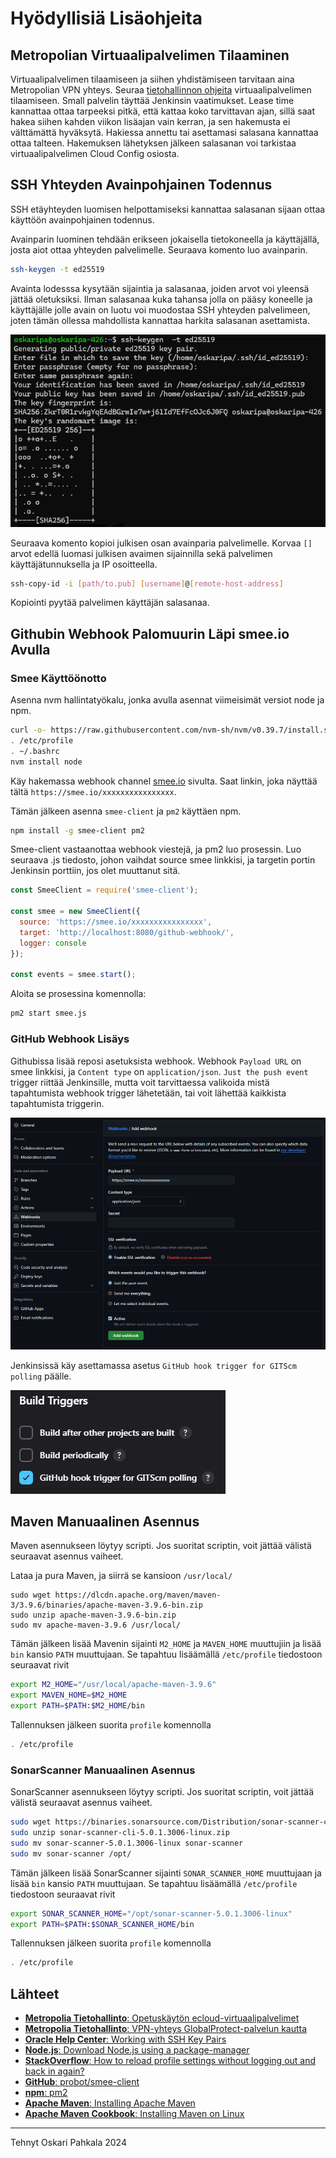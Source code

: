 # Hyödyllisiä Lisäohjeita

## Metropolian Virtuaalipalvelimen Tilaaminen

Virtuaalipalvelimen tilaamiseen ja siihen yhdistämiseen tarvitaan aina Metropolian VPN yhteys. Seuraa [tietohallinnon ohjeita](https://wiki.metropolia.fi/pages/viewpage.action?pageId=257364221) virtuaalipalvelimen tilaamiseen. Small palvelin täyttää Jenkinsin vaatimukset. Lease time kannattaa ottaa tarpeeksi pitkä, että kattaa koko tarvittavan ajan, sillä saat hakea siihen kahden viikon lisäajan vain kerran, ja sen hakemusta ei välttämättä hyväksytä. Hakiessa annettu tai asettamasi salasana kannattaa ottaa talteen. Hakemuksen lähetyksen jälkeen salasanan voi tarkistaa virtuaalipalvelimen Cloud Config osiosta.

## SSH Yhteyden Avainpohjainen Todennus

SSH etäyhteyden luomisen helpottamiseksi kannattaa salasanan sijaan ottaa käyttöön avainpohjainen todennus.

Avainparin luominen tehdään erikseen jokaisella tietokoneella ja käyttäjällä, josta aiot ottaa yhteyden palvelimelle. Seuraava komento luo avainparin.

```sh
ssh-keygen -t ed25519
```

Avainta lodesssa kysytään sijaintia ja salasanaa, joiden arvot voi yleensä jättää oletuksiksi. Ilman salasanaa kuka tahansa jolla on pääsy koneelle ja käyttäjälle jolle avain on luotu voi muodostaa SSH yhteyden palvelimeen, joten tämän ollessa mahdollista kannattaa harkita salasanan asettamista.

![ssh-keygen exapmle](/images/ssh-keygen.png)

Seuraava komento kopioi julkisen osan avainparia palvelimelle. Korvaa `[]` arvot edellä luomasi julkisen avaimen sijainnilla sekä palvelimen käyttäjätunnuksella ja IP osoitteella.

```sh
ssh-copy-id -i [path/to.pub] [username]@[remote-host-address]
```

Kopiointi pyytää palvelimen käyttäjän salasanaa.

## Githubin Webhook Palomuurin Läpi smee.io Avulla

### Smee Käyttöönotto

Asenna nvm hallintatyökalu, jonka avulla asennat viimeisimät versiot node ja npm.

```sh
curl -o- https://raw.githubusercontent.com/nvm-sh/nvm/v0.39.7/install.sh | bash
. /etc/profile
. ~/.bashrc
nvm install node
```

Käy hakemassa webhook channel [smee.io](https://smee.io) sivulta. Saat linkin, joka näyttää tältä `https://smee.io/xxxxxxxxxxxxxxxx`.

Tämän jälkeen asenna `smee-client` ja `pm2` käyttäen npm.

```sh
npm install -g smee-client pm2
```

Smee-client vastaanottaa webhook viestejä, ja pm2 luo prosessin. Luo seuraava .js tiedosto, johon vaihdat source smee linkkisi, ja targetin portin Jenkinsin porttiin, jos olet muuttanut sitä.

```js
const SmeeClient = require('smee-client');

const smee = new SmeeClient({
  source: 'https://smee.io/xxxxxxxxxxxxxxxx',
  target: 'http://localhost:8080/github-webhook/',
  logger: console
});

const events = smee.start();
```

Aloita se prosessina komennolla:

```sh
pm2 start smee.js
```

### GitHub Webhook Lisäys

Githubissa lisää reposi asetuksista webhook. Webhook `Payload URL` on smee linkkisi, ja `Content type` on `application/json`. `Just the push event` trigger riittää Jenkinsille, mutta voit tarvittaessa valikoida mistä tapahtumista webhook trigger lähetetään, tai voit lähettää kaikkista tapahtumista triggerin.

![github settings add webhook](/images/webhook.png)

Jenkinsissä käy asettamassa asetus `GitHub hook trigger for GITScm polling` päälle.

![alt text](/images/build-triggers.png)

## Maven Manuaalinen Asennus

Maven asennukseen löytyy scripti. Jos suoritat scriptin, voit jättää välistä seuraavat asennus vaiheet.

Lataa ja pura Maven, ja siirrä se kansioon `/usr/local/`

```
sudo wget https://dlcdn.apache.org/maven/maven-3/3.9.6/binaries/apache-maven-3.9.6-bin.zip
sudo unzip apache-maven-3.9.6-bin.zip
sudo mv apache-maven-3.9.6 /usr/local/
```

Tämän jälkeen lisää Mavenin sijainti `M2_HOME` ja `MAVEN_HOME` muuttujiin ja lisää `bin` kansio `PATH` muuttujaan. Se tapahtuu lisäämällä `/etc/profile` tiedostoon seuraavat rivit

```sh
export M2_HOME="/usr/local/apache-maven-3.9.6"
export MAVEN_HOME=$M2_HOME
export PATH=$PATH:$M2_HOME/bin
```

Tallennuksen jälkeen suorita `profile` komennolla

```sh
. /etc/profile
```

### SonarScanner Manuaalinen Asennus

SonarScanner asennukseen löytyy scripti. Jos suoritat scriptin, voit jättää välistä seuraavat asennus vaiheet.

```sh
sudo wget https://binaries.sonarsource.com/Distribution/sonar-scanner-cli/sonar-scanner-cli-5.0.1.3006-linux.zip
sudo unzip sonar-scanner-cli-5.0.1.3006-linux.zip
sudo mv sonar-scanner-5.0.1.3006-linux sonar-scanner
sudo mv sonar-scanner /opt/
```

Tämän jälkeen lisää SonarScanner sijainti `SONAR_SCANNER_HOME` muuttujaan ja lisää `bin` kansio `PATH` muuttujaan. Se tapahtuu lisäämällä `/etc/profile` tiedostoon seuraavat rivit

```sh
export SONAR_SCANNER_HOME="/opt/sonar-scanner-5.0.1.3006-linux"
export PATH=$PATH:$SONAR_SCANNER_HOME/bin
```

Tallennuksen jälkeen suorita `profile` komennolla

```sh
. /etc/profile
```

## Lähteet

- [**Metropolia Tietohallinto**: Opetuskäytön ecloud-virtuaalipalvelimet](https://wiki.metropolia.fi/pages/viewpage.action?pageId=257364221)
- [**Metropolia Tietohallinto**: VPN-yhteys GlobalProtect-palvelun kautta](https://wiki.metropolia.fi/display/tietohallinto/VPN-yhteys+GlobalProtect-palvelun+kautta)
- [**Oracle Help Center**: Working with SSH Key Pairs](https://docs.oracle.com/en/operating-systems/oracle-linux/openssh/openssh-WorkingwithSSHKeyPairs.html)
- [**Node.js**: Download Node.js using a package-manager](https://nodejs.org/en/download/package-manager)
- [**StackOverflow**: How to reload profile settings without logging out and back in again?](https://stackoverflow.com/questions/2518127/how-to-reload-bashrc-settings-without-logging-out-and-back-in-again)
- [**GitHub**: probot/smee-client](https://github.com/probot/smee-client)
- [**npm**: pm2](https://www.npmjs.com/package/pm2)
- [**Apache Maven**: Installing Apache Maven](https://maven.apache.org/install.html)
- [**Apache Maven Cookbook**: Installing Maven on Linux](https://subscription.packtpub.com/book/cloud-and-networking/9781785286124/1/ch01lvl1sec12/installing-maven-on-linux)

---

Tehnyt Oskari Pahkala 2024
